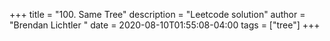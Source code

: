 +++
title = "100. Same Tree"
description = "Leetcode solution"
author = "Brendan Lichtler "
date = 2020-08-10T01:55:08-04:00
tags = ["tree"]
+++

##


